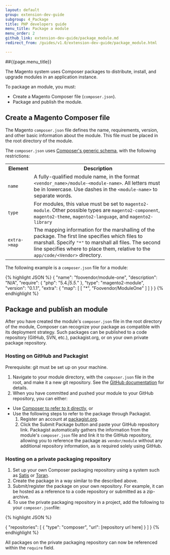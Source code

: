 ```yaml
---
layout: default
group: extension-dev-guide
subgroup: 4_Package
title: PHP developers guide
menu_title: Package a module
menu_order: 2
github_link: extension-dev-guide/package_module.md
redirect_from: /guides/v1.0/extension-dev-guide/package_module.html

---
```

##{{page.menu_title}}

The Magento system uses Composer packages to distribute, install, and upgrade modules in an application instance.

To package an module, you must:

* Create a Magento Composer file (`composer.json`).
* Package and publish the module. 



<h2 id="composer">Create a Magento Composer file</h2>

The Magento `composer.json` file defines the name, requirements, version, and other basic information about the module. This file must be placed in the root directory of the module.

The `composer.json` uses [Composer's generic schema](https://getcomposer.org/doc/04-schema.md), with the following restrictions:

<table>
<tbody>
<tr>
<th>Element</th>
<th>Description</th>
</tr>
<tr>
<td><code>name</code></td>
<td>A fully-qualified module name, in the format <code>&lt;vendor_name&gt;/module-&lt;module-name&gt;</code>. All letters must be in lowercase. Use dashes in the <code>&lt;module-name&gt;</code> to separate words.</td>
</tr>
<tr>
<td><code>type</code> </td>
<td>For modules, this value must be set to <code>magento2-module</code>. Other possible types are <code>magento2-component</code>, <code>magento2-theme</code>, <code>magento2-language</code>, and <code>magento2-library</code></td>
</tr>
<tr>
<td><code>extra-&gt;map</code>  </td>
<td>The mapping information for the marshalling of the package. The first line specifies which files to marshall. Specify <code>"*"</code> to marshall all files. The second line specifies where to place them, relative to the <code>app/code/&lt;Vendor&gt;</code> directory. </td>
</tr>

</tbody>
</table>


The following example is a `composer.json` file for a module:

{% highlight JSON %}
{
    "name": "foovendor/module-one",
    "description": "N/A",
    "require": {
        "php": "5.4.*|5.5.*"
    },
    "type": "magento2-module",
    "version": "0.1.1",
    "extra": {
        "map": [
            [
                "*",
                "Foovendor/ModuleOne"
            ]
        ]
    }
}
{% endhighlight %}


<h2 id="packaging">Package and publish an module</h2>

After you have created the module's `composer.json` file in the root directory of the module, Composer can recognize your package as compatible with its deployment strategy. Such packages can be published to a code repository (GitHub, SVN, etc.), packagist.org, or on your own private package repository.

<h3 id="hosting">Hosting on GitHub and Packagist</h3>
Prerequisite: git must be set up on your machine.

1. Navigate to your module directory, with the `composer.json` file in the root, and make it a new git repository. See the [GitHub documentation](https://help.github.com/articles/adding-an-existing-project-to-github-using-the-command-line/) for details. 
2. When you have committed and pushed your module to your GitHub repository, you can either:
  * Use [Composer to refer to it directly](https://getcomposer.org/doc/05-repositories.md#vcs), or 
  * Use the following steps to refer to the package through Packagist.
    1. Register an account at [packagist.org](https://packagist.org/).
    2. Click the Submit Package button and paste your GitHub repository link. Packagist automatically gathers the information from the module's `composer.json` file and link it to the GitHub repository, allowing you to reference the package as `vendor/module` without any additional repository information, as is required solely using GitHub.

<h3 id="private_repos">Hosting on a private packaging repository</h3>

1. Set up your own Composer packaging repository using a system such as [Satis](https://getcomposer.org/doc/articles/handling-private-packages-with-satis.md) or [Toran](https://toranproxy.com/).
2. Create the package in a way similar to the described above.
3. Submit/register the package on your own repository. For example, it can be hosted as a reference to a code repository or submitted as a zip-archive.
4. To use the private packaging repository in a project, add the following to your `composer.json`file:

{% highlight JSON %}

{
    "repositories": [
        {
            "type": "composer",
            "url": [repository url here]
        }
    ]
}
{% endhighlight %}

All packages on the private packaging repository can now be referenced within the `require` field.

